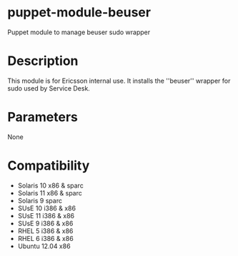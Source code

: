 puppet-module-beuser
====================

Puppet module to manage beuser sudo wrapper

Description
====================

This module is for Ericsson internal use.
It installs the ''beuser'' wrapper for sudo used by Service Desk. 

Parameters
====================

None

# Compatibility #
* Solaris 10 x86 & sparc
* Solaris 11 x86 & sparc
* Solaris 9  sparc
* SUsE 10 i386 & x86
* SUsE 11 i386 & x86
* SUsE 9  i386 & x86
* RHEL 5  i386 & x86
* RHEL 6  i386 & x86
* Ubuntu 12.04   x86
